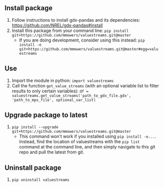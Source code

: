 ## Install package
1. Follow instructions to install gdx-pandas and its dependencies: https://github.com/NREL/gdx-pandas#install
1. Install this package from your command line: `pip install git+https://github.com/mmowers/valuestreams.git@master`
    * If you are doing development, consider using this instead: `pip install -e git+https://github.com/mmowers/valuestreams.git@master#egg=valuestreams`

## Use
1. Import the module in python: `import valuestreams`
1. Call the function `get_value_streams` (with an optional variable list to filter results to only certain variables): `df = valuestreams.get_value_streams('path_to_gdx_file.gdx', 'path_to_mps_file', optional_var_list)`

## Upgrade package to latest
1. `pip install --upgrade git+https://github.com/mmowers/valuestreams.git@master`
    * This command won't work if you installed using `pip install -e...`. Instead, find the location of valuestreams with the `pip list` command at the command line, and then simply navigate to this git repo and pull the latest from git.

## Uninstall package
1. `pip uninstall valuestreams`
